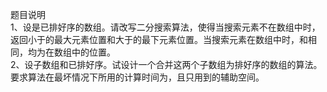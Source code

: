 题目说明  
1、设是已排好序的数组。请改写二分搜索算法，使得当搜索元素不在数组中时，返回小于的最大元素位置和大于的最下元素位置。当搜索元素在数组中时，和相同，均为在数组中的位置。  
2、设子数组和已排好序。试设计一个合并这两个子数组为排好序的数组的算法。要求算法在最坏情况下所用的计算时间为，且只用到的辅助空间。
